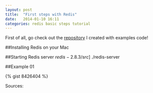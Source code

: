 ```yaml
---
layout: post
title:  "First steps with Redis"
date:   2014-01-10 16:11
categories: redis basic steps tutorial
---
```


First of all, go check out the [repository][repositoryurl] I created with examples code!

##Installing Redis on your Mac  


##Starting Redis server
$redis-2.8.3/src]$ ./redis-server

##Example 01 



{% gist 8426404 %}


Sources:





<!-- [id_ref]: URL--> 
[repositoryurl]: https://github.com/joaquindev/redis101
[tryredis]: http://try.redis.io


